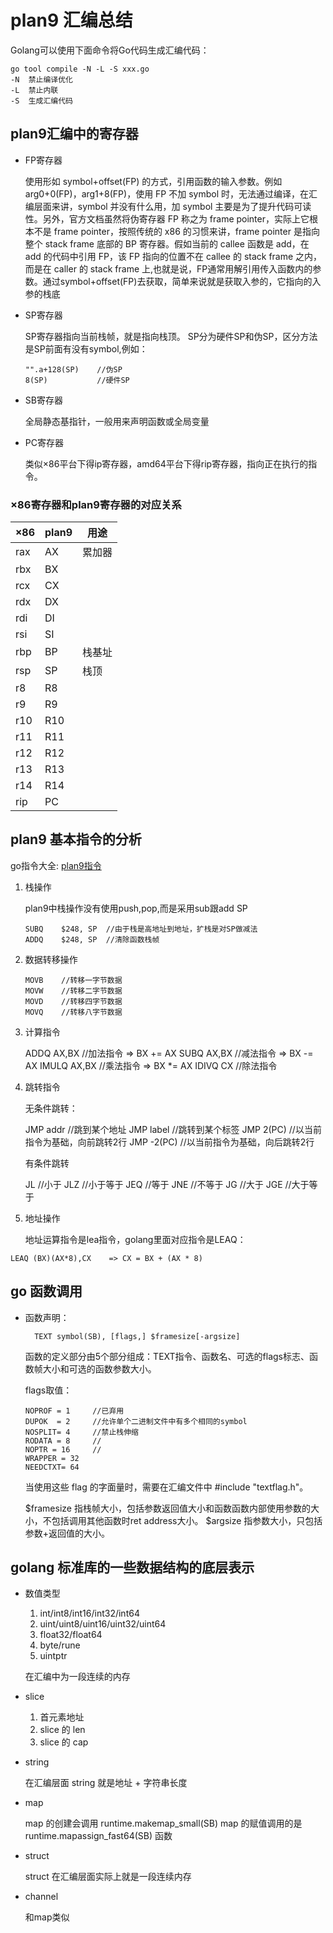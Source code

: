 # plan9 汇编总结

Golang可以使用下面命令将Go代码生成汇编代码：
```
go tool compile -N -L -S xxx.go
-N  禁止编译优化
-L  禁止内联
-S  生成汇编代码
```

## plan9汇编中的寄存器
- FP寄存器

    使用形如 symbol+offset(FP) 的方式，引用函数的输入参数。例如 arg0+0(FP)，arg1+8(FP)，使用 FP 不加 symbol 时，无法通过编译，在汇编层面来讲，symbol 并没有什么用，加 symbol 主要是为了提升代码可读性。另外，官方文档虽然将伪寄存器 FP 称之为 frame pointer，实际上它根本不是 frame pointer，按照传统的 x86 的习惯来讲，frame pointer 是指向整个 stack frame 底部的 BP 寄存器。假如当前的 callee 函数是 add，在 add 的代码中引用 FP，该 FP 指向的位置不在 callee 的 stack frame 之内，而是在 caller 的 stack frame 上,也就是说，FP通常用解引用传入函数内的参数。通过symbol+offset(FP)去获取，简单来说就是获取入参的，它指向的入参的栈底


- SP寄存器
    
    SP寄存器指向当前栈帧，就是指向栈顶。
    SP分为硬件SP和伪SP，区分方法是SP前面有没有symbol,例如：
    ```
    "".a+128(SP)    //伪SP
    8(SP)           //硬件SP
    ```



- SB寄存器


    全局静态基指针，一般用来声明函数或全局变量

- PC寄存器
   
   类似×86平台下得ip寄存器，amd64平台下得rip寄存器，指向正在执行的指令。

### ×86寄存器和plan9寄存器的对应关系
| ×86  |  plan9 |  用途 |
| ---- |  ----  |  ---  |
| rax  |   AX   |  累加器     | 
| rbx  |   BX   |       | 
| rcx  |   CX   |       | 
| rdx  |   DX   |       | 
| rdi  |   DI   |       | 
| rsi  |   SI   |       | 
| rbp  |   BP   |  栈基址     | 
| rsp  |   SP   |  栈顶       | 
| r8   |   R8   |       | 
| r9   |   R9   |       | 
| r10  |   R10  |       | 
| r11  |   R11  |       | 
| r12  |   R12  |       | 
| r13  |   R13  |       | 
| r14  |   R14  |       | 
| rip  |   PC   |       | 


## plan9 基本指令的分析
go指令大全: [plan9指令](https://golang.org/src/cmd/internal/obj/x86/anames.go)

1. 栈操作

    plan9中栈操作没有使用push,pop,而是采用sub跟add SP
    ```
    SUBQ	$248, SP  //由于栈是高地址到地址，扩栈是对SP做减法
    ADDQ	$248, SP  //清除函数栈帧
    ```

2. 数据转移操作

    ```
    MOVB    //转移一字节数据
    MOVW    //转移二字节数据
    MOVD    //转移四字节数据
    MOVQ    //转移八字节数据
    ```
3. 计算指令

    ADDQ AX,BX     //加法指令  => BX += AX
    SUBQ AX,BX     //减法指令  => BX -= AX
    IMULQ AX,BX    //乘法指令  => BX *= AX
    IDIVQ CX       //除法指令


4. 跳转指令
   
   无条件跳转：

   JMP addr    //跳到某个地址
   JMP label   //跳转到某个标签
   JMP 2(PC)   //以当前指令为基础，向前跳转2行
   JMP -2(PC)  //以当前指令为基础，向后跳转2行

   有条件跳转

   JL           //小于
   JLZ          //小于等于
   JEQ           //等于
   JNE          //不等于
   JG           //大于
   JGE          //大于等于

5. 地址操作



    地址运算指令是lea指令，golang里面对应指令是LEAQ：
```
LEAQ (BX)(AX*8),CX    => CX = BX + (AX * 8)
```


## go 函数调用
- 函数声明：
 
  ```
    TEXT symbol(SB), [flags,] $framesize[-argsize]
  ```
  函数的定义部分由5个部分组成：TEXT指令、函数名、可选的flags标志、函数帧大小和可选的函数参数大小。

  flags取值：
  ```
  NOPROF = 1     //已弃用
  DUPOK  = 2     //允许单个二进制文件中有多个相同的symbol
  NOSPLIT= 4     //禁止栈伸缩
  RODATA = 8     //
  NOPTR = 16     //
  WRAPPER = 32
  NEEDCTXT= 64
  ```
  当使用这些 flag 的字面量时，需要在汇编文件中 #include "textflag.h"。

  $framesize 指栈帧大小，包括参数返回值大小和函数函数内部使用参数的大小，不包括调用其他函数时ret address大小。
  $argsize 指参数大小，只包括参数+返回值的大小。


## golang 标准库的一些数据结构的底层表示

- 数值类型
    1. int/int8/int16/int32/int64
    2. uint/uint8/uint16/uint32/uint64
    3. float32/float64
    4. byte/rune
    5. uintptr
   
   在汇编中为一段连续的内存

- slice
  
    1. 首元素地址
    2. slice 的 len
    3. slice 的 cap
   
- string
  
   在汇编层面 string 就是地址 + 字符串长度

- map
    
    map 的创建会调用 runtime.makemap_small(SB)
    map 的赋值调用的是runtime.mapassign_fast64(SB) 函数
- struct

    struct 在汇编层面实际上就是一段连续内存
- channel
    
    和map类似
